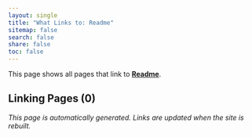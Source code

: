 ```yaml
---
layout: single
title: "What Links to: Readme"
sitemap: false
search: false
share: false
toc: false
---
```


This page shows all pages that link to **[Readme](/vendor/bundle/ruby/3.1.0/gems/octokit-4.25.1/README/)**.

## Linking Pages (0)


*This page is automatically generated. Links are updated when the site is rebuilt.*
